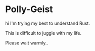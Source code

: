 # Polly-Geist
 hi
I'm trying my best to understand Rust.

This is difficult to juggle with my life.

Please wait warmly..
